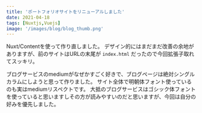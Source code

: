 ```yaml
---
title: 'ポートフォリオサイトをリニューアルしました'
date: 2021-04-18
tags: [Nuxtjs,Vuejs]
image: '/images/blog/blog_thumb.png'
---
```


Nuxt/Contentを使って作り直しました。
デザイン的にはまだまだ改善の余地がありますが、前のサイトはURLの末尾が `index.html` だったので今回拡張子取れてスッキリ。

ブログサービスのmediumがなぜかすごく好きで、ブログページは絶対シングルカラムにしようと思って作りました。
サイト全体で明朝体フォント使っているのも実はmediumリスペクトです。
大抵のブログサービスはゴシック体フォントを使っていると思いますしその方が読みやすいのだと思いますが、今回は自分の好みを優先しました。
